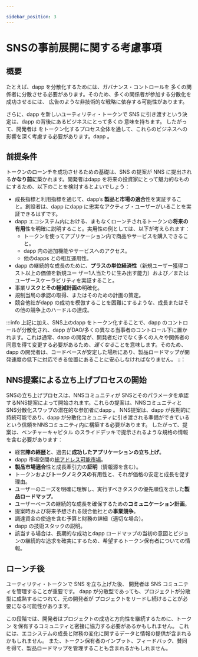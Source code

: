 ```yaml
---

sidebar_position: 3
---
```

# SNSの事前展開に関する考慮事項

## 概要

たとえば、dapp を分散化するためには、ガバナンス・コントロールを
多くの関係者に分散させる必要があります。そのため、多くの関係者が参加する分散化を成功させるには、
広告のような非技術的な戦略に依存する可能性があります。

さらに、dapp を新しいユーティリティ・トークンで SNS に引き渡すという決定は、dapp の背後にあるビジネスにとって多くの
意味を持ちます。
したがって、開発者は
をトークン化するプロセス全体を通して、これらのビジネスへの影響を深く考慮する必要があります。dapp 。

## 前提条件

トークンのローンチを成功させるための基礎は、SNS の提案が NNS に提出される**かなり前に**築かれます。開発者はdapp を将来の投資家にとって魅力的なものにするため、以下のことを検討するとよいでしょう：

- 成長指標と利用指標を通じて、dapp’s **製品と市場の適合**性を実証すること。創設者は、dapp にdapp に忠実なアクティブ・ユーザーがいることを実証できるはずです。
- dapp エコシステム内における、まもなくローンチされるトークンの**将来の有用**性を明確に説明すること。実用性の例としては、以下が考えられます：
  - トークンを使ってアプリケーション内で商品やサービスを購入できること。
  - dapp 内の追加機能やサービスへのアクセス。
  - 他のdapps との相互運用性。
- dapp の継続的な成長のために、**プラスの単位経済性**（新規ユーザー獲得コスト以上の価値を新規ユー ザー1人当たりに生み出す能力）および／またはユーザースケーラビリティを実証すること。
- 事業**リスクとその軽減計画の**明確化。
- 規制当局の承認の取得、またはそのための計画の策定。
- 競合他社がdapp の成功を模倣することを困難にするような、成長またはその他の競争上のハードルの達成。

:::info
上記に加え、SNS上のdapp をトークン化することで、dapp のコントロールが分散化され、dapp がDAO/多くの異なる当事者のコントロール下に置かれます。これは通常、dapp の開発が、開発者だけでなく多くの人々や関係者の同意を得て変更する必要があるため、*遅くなる*ことを意味します。そのため、dapp の開発者は、コードベースが安定した場所にあり、製品ロードマップが開発速度の低下に対応できる位置にあることに安心しなければなりません。
::：

## NNS提案による立ち上げプロセスの開始

SNSの立ち上げプロセスは、NNSコミュニティが
SNSとそのパラメータを承認するNNS提案によって開始されます。これらの提案は、NNSコミュニティとSNS分散化スワップの潜在的な参加者にdapp 。
NNS提案は、dapp が長期的に持続可能であり、dapp が分散化コミュニティに引き渡される準備ができているという信頼をNNSコミュニティ内に構築する必要があります。
したがって、提案は、ベンチャーキャピタル
のスライドデッキで提示されるような規格の情報を含む必要があります：

- 経営**陣の経歴と**、過去に**成功したアプリケーションの立ち上げ**。
- dapp 市場空間の[総アドレス可能市場](https://en.wikipedia.org/wiki/Total_addressable_market)。
- **製品市場適合**性と成長牽引力の**証明**（情報源を含む）。
- トークンおよび**トークノミクスの**有用性と、それが価格の安定と成長を促す理由。
- ユーザーのニーズを明確に理解し、実行すべきタスクの優先順位を示した**製品ロードマップ**。
- ユーザーベースの継続的な成長を確保するための**コミュニケーション計画**。
- 提案時および将来予想される競合他社との**事業競争**。
- 調達資金の使途を含む予算と財務の詳細（適切な場合）。
- dapp の技術スタックの説明。
- 該当する場合は、長期的な成功とdapp ロードマップの当初の意図とビジョンの継続的な追求を確実にするため、希望するトークン保有者についての情報。

## ローンチ後

ユーティリティ・トークンで SNS を立ち上げた後、
開発者は SNS コミュニティを管理することが重要です。
 dapp が分散型であっても、プロジェクトが分散型に成熟するにつれて、元の開発者が
プロジェクトをリードし続けることが必要になる可能性があります。

この段階では、開発者はプロジェクトの成功と方向性を継続するために、トークン
を保有するコミュニティと密接に協力する必要があるかもしれません。
これには、エコシステムの成長と財務の変化に関するデータと情報の提供が含まれるかもしれません。
また、トークン保有者のインプット、フィードバック、賛同を得て、製品ロードマップを管理することも含まれるかもしれません。

<!---

# SNS predeployment considerations

## Overview

Preparing an SNS launch includes many non-technical considerations.
For example, to decentralize a dapp, the governance control has to be distributed
among many parties. Therefore, a successful decentralization with many participating 
parties may rely on non-technical strategies such as advertising.

Moreover, the decision to hand over a dapp to an SNS with a new utility token has many
implications for the business behind the dapp.
Therefore, developers should deeply consider these business implications throughout
the process of tokenizing their dapp.
 
## Prerequisites

The groundwork for a successful token launch is laid **well before** the proposal for an SNS is submitted to the NNS. A developer may want to consider doing the following in the interest of making their dapp attractive to future investors:
* Demonstrating the dapp’s **product-market fit** through growth and usage metrics. A founder should be able to demonstrate that the dapp has active users loyal to the dapp.
* Explaining clearly the **future utility** of the soon-to-be-launched token within the dapp ecosystem. Example utility could be:
    * The ability to use the token to pay for in-application purchases of goods or services.
    * Access to additional functionality or services within the dapp.
    * Interoperability with other dapps.
* Demonstrating **positive unit economics** (ability to generate value per new user greater than cost of acquiring new user) and/or user scalability for continued growth of the dapp.
* Articulating business **risks and mitigation plans**.
* Acquiring any regulatory approvals, or having a plan to do so.
* Achieving growth or other hurdles for competition that make it challenging for competitors to replicate the dapp's success.

:::info
In addition to the above, tokenizing the dapp on the SNS will decentralize control of the dapp and place the dapp under the control of a DAO/many different parties. This usually means that development of the dapp will *slow down* due to the need to get many people or parties in agreement for changes, instead of just the developers. Therefore, the developers of the dapp must feel comfortable that the code base is in a stable place and the product roadmap is positioned for the likely slowdown in development speed.
:::


## Starting the launch process by an NNS proposal
The launch process for an SNS is triggered by an NNS proposals where the NNS community approves the
SNS and its parameters. These proposal serves different functions, including an opportunity to pitch the dapp to the NNS community and potential participants of the SNS decentralization swap. 
An NNS proposal should build trust within the NNS community that the dapp is sustainable in the long run and that the dapp is ready to be handed over to a decentralized community.
Therefore, a proposal should include standard information that would be presented at a venture
capitalist slide deck, including:
* The management **team backgrounds** and any previous **successful application launches**.
* The [total addressable market](https://en.wikipedia.org/wiki/Total_addressable_market) of the dapp market space.
* **Proof of product-market fit** and growth traction, including the source of the information.
* The utility of the token and **the tokenomics** and why this encourages price stability and growth.
* A **product roadmap** showing clear understanding of the user's needs and a prioritization of the tasks to be carried out.
* A **communication plan** to ensure continued growth of user-base.
* **Business competition**, both at the time of the proposal and expected future competition.
* Budget and financial details, including what the raised funds will be used for, if appropriate.
* A description of the technology stack for the dapp.
* If applicable, information on the desired token holding audience to ensure long-term success and continued pursuit of the initial intent and vision of the dapp roadmap.

## After the launch
After launching an SNS with a utility token,
it is important for developers to manage the SNS community.
Even though the dapp is decentralized, it is possible that the original developers will need
to continue to lead the project as the project matures into its decentralization.  

During this stage, it is possible that developers may need to work closely with the token
holding community to continue project success and direction.
This may include providing data and information about ecosystem growth and financial changes.
It also may include managing the product roadmap with token-holder input, feedback and buy-in.

-->
